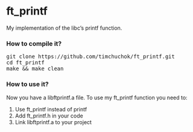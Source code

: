 # ft_printf
My implementation of the libc’s printf function.

<h3>How to compile it?</h3>

<pre>
git clone https://github.com/timchuchok/ft_printf.git
cd ft_printf
make && make clean
</pre>

<h3>How to use it?</h3>

Now you have a libftprintf.a file.
To use my ft_printf function you need to:
1) Use ft_printf instead of printf
2) Add ft_printf.h in your code
3) Link libftprintf.a to your project
